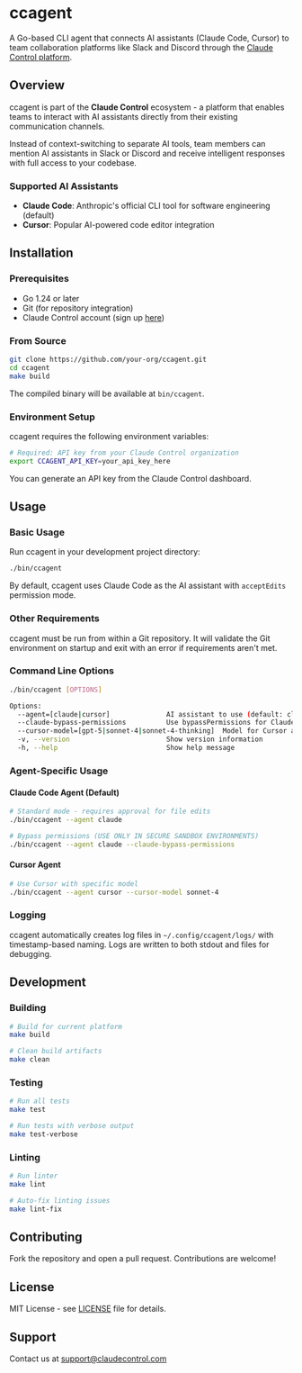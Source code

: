 # ccagent

A Go-based CLI agent that connects AI assistants (Claude Code, Cursor) to team collaboration platforms like Slack and Discord through the [Claude Control platform](https://claudecontrol.com).

## Overview

ccagent is part of the **Claude Control** ecosystem - a platform that enables teams to interact with AI assistants directly from their existing communication channels. 

Instead of context-switching to separate AI tools, team members can mention AI assistants in Slack or Discord and receive intelligent responses with full access to your codebase.

### Supported AI Assistants

- **Claude Code**: Anthropic's official CLI tool for software engineering (default)
- **Cursor**: Popular AI-powered code editor integration

## Installation

### Prerequisites

- Go 1.24 or later
- Git (for repository integration)
- Claude Control account (sign up [here](https://claudecontrol.com))

### From Source

```bash
git clone https://github.com/your-org/ccagent.git
cd ccagent
make build
```

The compiled binary will be available at `bin/ccagent`.

### Environment Setup

ccagent requires the following environment variables:

```bash
# Required: API key from your Claude Control organization
export CCAGENT_API_KEY=your_api_key_here
```

You can generate an API key from the Claude Control dashboard.

## Usage

### Basic Usage

Run ccagent in your development project directory:

```bash
./bin/ccagent
```

By default, ccagent uses Claude Code as the AI assistant with `acceptEdits` permission mode.

### Other Requirements
ccagent must be run from within a Git repository. It will validate the Git environment on startup and exit with an error if requirements aren't met.

### Command Line Options

```bash
./bin/ccagent [OPTIONS]

Options:
  --agent=[claude|cursor]              AI assistant to use (default: claude)
  --claude-bypass-permissions          Use bypassPermissions for Claude (sandbox only)
  --cursor-model=[gpt-5|sonnet-4|sonnet-4-thinking]  Model for Cursor agent
  -v, --version                        Show version information
  -h, --help                           Show help message
```

### Agent-Specific Usage

#### Claude Code Agent (Default)
```bash
# Standard mode - requires approval for file edits
./bin/ccagent --agent claude

# Bypass permissions (USE ONLY IN SECURE SANDBOX ENVIRONMENTS)
./bin/ccagent --agent claude --claude-bypass-permissions
```

#### Cursor Agent
```bash
# Use Cursor with specific model
./bin/ccagent --agent cursor --cursor-model sonnet-4
```

### Logging
ccagent automatically creates log files in `~/.config/ccagent/logs/` with timestamp-based naming. Logs are written to both stdout and files for debugging.

## Development

### Building

```bash
# Build for current platform
make build

# Clean build artifacts
make clean
```

### Testing

```bash
# Run all tests
make test

# Run tests with verbose output
make test-verbose
```

### Linting

```bash
# Run linter
make lint

# Auto-fix linting issues
make lint-fix
```

## Contributing

Fork the repository and open a pull request. Contributions are welcome!

## License

MIT License - see [LICENSE](LICENSE) file for details.

## Support

Contact us at support@claudecontrol.com

